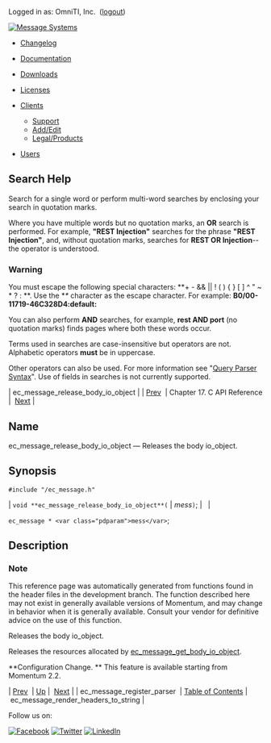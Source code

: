 Logged in as: OmniTI, Inc.  ([logout](https://support.messagesystems.com/logout.php))

[![Message Systems](https://support.messagesystems.com/images/ms-white205.png)](https://support.messagesystems.com/start.php) 

*   [Changelog](https://support.messagesystems.com/start.php?show=changelog)
*   [Documentation](https://support.messagesystems.com/docs/)
*   [Downloads](https://support.messagesystems.com/start.php)

*   [Licenses](https://support.messagesystems.com/license_summary.php)
*   <a href="">Clients</a>
    *   [Support](https://support.messagesystems.com/cs.php)
    *   [Add/Edit](https://support.messagesystems.com/edit_client.php)
    *   [Legal/Products](https://support.messagesystems.com/edit_products.php)
*   [Users](https://support.messagesystems.com/edit_customer.php)

## Search Help

Search for a single word or perform multi-word searches by enclosing your search in quotation marks.

Where you have multiple words but no quotation marks, an **OR** search is performed. For example, **"REST Injection"** searches for the phrase **"REST Injection"**, and, without quotation marks, searches for **REST OR Injection**--the operator is understood.

### Warning

You must escape the following special characters: **+ - && || ! ( ) { } [ ] ^ " ~ * ? : \**. Use the **\** character as the escape character. For example: **B0/00-11719-46C328D4\:default\:**

You can also perform **AND** searches, for example, **rest AND port** (no quotation marks) finds pages where both these words occur.

Terms used in searches are case-insensitive but operators are not. Alphabetic operators **must** be in uppercase.

Other operators can also be used. For more information see "[Query Parser Syntax](https://lucene.apache.org/core/old_versioned_docs/versions/3_0_0/queryparsersyntax.html)". Use of fields in searches is not currently supported.

| ec_message_release_body_io_object |
| [Prev](extending.C.genref.ec_message_register_parser.php)  | Chapter 17. C API Reference |  [Next](extending.C.genref.ec_message_render_headers_to_string.php) |

<a name="extending.C.genref.ec_message_release_body_io_object"></a>
## Name

ec_message_release_body_io_object — Releases the body io_object.

## Synopsis

`#include "/ec_message.h"`

| `void **ec_message_release_body_io_object**(` | <var class="pdparam">mess</var>`)`; |   |

`ec_message * <var class="pdparam">mess</var>`;<a name="idp19577088"></a>
## Description

### Note

This reference page was automatically generated from functions found in the header files in the development branch. The function described here may not exist in generally available versions of Momentum, and may change in behavior when it is generally available. Consult your vendor for definitive advice on the use of this function.

Releases the body io_object.

Releases the resources allocated by [ec_message_get_body_io_object](extending.C.genref.ec_message_get_body_io_object.php "ec_message_get_body_io_object").

**Configuration Change. ** This feature is available starting from Momentum 2.2.

| [Prev](extending.C.genref.ec_message_register_parser.php)  | [Up](extending.C.ref.php) |  [Next](extending.C.genref.ec_message_render_headers_to_string.php) |
| ec_message_register_parser  | [Table of Contents](index.php) |  ec_message_render_headers_to_string |

Follow us on:

[![Facebook](https://support.messagesystems.com/images/icon-facebook.png)](http://www.facebook.com/messagesystems) [![Twitter](https://support.messagesystems.com/images/icon-twitter.png)](http://twitter.com/#!/MessageSystems) [![LinkedIn](https://support.messagesystems.com/images/icon-linkedin.png)](http://www.linkedin.com/company/message-systems)
